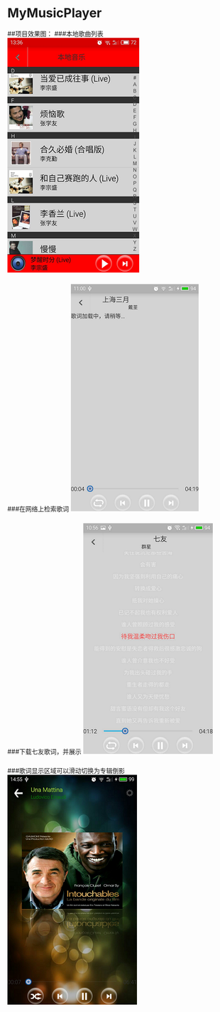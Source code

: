 # MyMusicPlayer


##项目效果图：
###本地歌曲列表
![image](https://github.com/pengbing92/MyMusicPlayer/raw/master/screenshots/歌曲列表.png)
###
###在网络上检索歌词
![image](https://github.com/pengbing92/MyMusicPlayer/raw/master/screenshots/检索歌词.png)
###
###下载七友歌词，并展示
![image](https://github.com/pengbing92/MyMusicPlayer/raw/master/screenshots/七友.png)
###
###歌词显示区域可以滑动切换为专辑倒影
![image](https://github.com/pengbing92/MyMusicPlayer/raw/master/screenshots/专辑倒影.png)